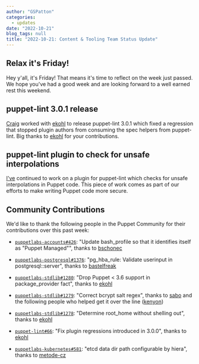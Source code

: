 ```yaml
---
author: "GSPatton"
categories:
  - updates
date: "2022-10-21"
blog_tags: null
title: "2022-10-21: Content & Tooling Team Status Update"
---
```


## Relax it's Friday!

Hey y'all, it's Friday! That means it's time to reflect on the week just passed. We hope you've had a good week and are looking forward to a well earned rest this weekend.

## puppet-lint 3.0.1 release

[Craig][chelnak] worked with [ekohl][ekohl] to release puppet-lint 3.0.1 which fixed a regression that stopped plugin authors from consuming the spec helpers from puppet-lint. Big thanks to [ekohl][ekohl] for your contributions.

## puppet-lint plugin to check for unsafe interpolations

[I've][GSPatton] continued to work on a plugin for puppet-lint which checks for unsafe interpolations in Puppet code. This piece of work comes as part of our efforts to make writing Puppet code more secure.

## Community Contributions

We'd like to thank the following people in the Puppet Community for their contributions over this past week:

- [`puppetlabs-accounts#426`][puppetlabs-accounts-pr-426]: "Update bash_profile so that it identifies itself as "Puppet Managed"", thanks to [bschonec][bschonec]
- [`puppetlabs-postgresql#1376`][puppetlabs-postgresql-pr-1376]: "pg_hba_rule: Validate userinput in postgresql::server", thanks to [bastelfreak][bastelfreak]
- [`puppetlabs-stdlib#1280`][puppetlabs-stdlib-pr-1280]: "Drop Puppet < 3.6 support in package_provider fact", thanks to [ekohl][ekohl]
- [`puppetlabs-stdlib#1279`][puppetlabs-stdlib-pr-1279]: "Correct bcrypt salt regex", thanks to [sabo][sabo] and the following people who helped get it over the line ([kenyon][kenyon])
- [`puppetlabs-stdlib#1278`][puppetlabs-stdlib-pr-1278]: "Determine root_home without shelling out", thanks to [ekohl][ekohl]
- [`puppet-lint#66`][puppet-lint-pr-66]: "Fix plugin regressions introduced in 3.0.0", thanks to [ekohl][ekohl]
- [`puppetlabs-kubernetes#581`][puppetlabs-kubernetes-pr-581]: "etcd data dir path configurable by hiera", thanks to [metode-cz][metode-cz]

  [puppetlabs-accounts-pr-426]: https://github.com/puppetlabs/puppetlabs-accounts/pull/426
  [bschonec]: https://github.com/bschonec
  [puppetlabs-postgresql-pr-1376]: https://github.com/puppetlabs/puppetlabs-postgresql/pull/1376
  [bastelfreak]: https://github.com/bastelfreak
  [puppetlabs-stdlib-pr-1280]: https://github.com/puppetlabs/puppetlabs-stdlib/pull/1280
  [ekohl]: https://github.com/ekohl
  [puppetlabs-stdlib-pr-1279]: https://github.com/puppetlabs/puppetlabs-stdlib/pull/1279
  [sabo]: https://github.com/sabo
  [kenyon]: https://github.com/kenyon
  [puppetlabs-stdlib-pr-1278]: https://github.com/puppetlabs/puppetlabs-stdlib/pull/1278
  [puppet-lint-pr-66]: https://github.com/puppetlabs/puppet-lint/pull/66
  [puppetlabs-kubernetes-pr-581]: https://github.com/puppetlabs/puppetlabs-kubernetes/pull/581
  [metode-cz]: https://github.com/metode-cz
  [chelnak]: https://github.com/chelnak
  [GSPatton]: https://github.com/GSPatton
